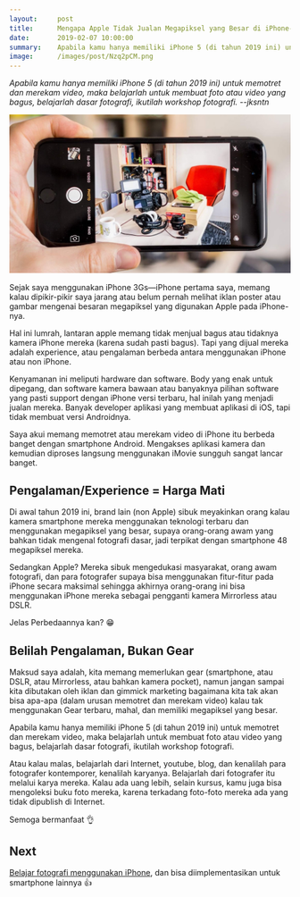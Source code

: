 ```yaml
---
layout:     post
title:      Mengapa Apple Tidak Jualan Megapiksel yang Besar di iPhone-nya
date:       2019-02-07 10:00:00
summary:    Apabila kamu hanya memiliki iPhone 5 (di tahun 2019 ini) untuk memotret dan merekam video, maka belajarlah untuk membuat foto atau video yang bagus, belajarlah dasar fotografi, ikutilah workshop fotografi.
image:      /images/post/Nzq2pCM.png
---
```


*Apabila kamu hanya memiliki iPhone 5 (di tahun 2019 ini) untuk memotret dan merekam video, maka belajarlah untuk membuat foto atau video yang bagus, belajarlah dasar fotografi, ikutilah workshop fotografi. --jksntn*

![](/images/post/PyiEzks.jpg)

Sejak saya menggunakan iPhone 3Gs—iPhone pertama saya, memang kalau dipikir-pikir saya jarang atau belum pernah melihat iklan poster atau gambar mengenai besaran megapiksel yang digunakan Apple pada iPhone-nya.

Hal ini lumrah, lantaran apple memang tidak menjual bagus atau tidaknya kamera iPhone mereka (karena sudah pasti bagus). Tapi yang dijual mereka adalah experience, atau pengalaman berbeda antara menggunakan iPhone atau non iPhone.

Kenyamanan ini meliputi hardware dan software. Body yang enak untuk dipegang, dan software kamera bawaan atau banyaknya pilihan software yang pasti support dengan iPhone versi terbaru, hal inilah yang menjadi jualan mereka. Banyak developer aplikasi yang membuat aplikasi di iOS, tapi tidak membuat versi Androidnya.

Saya akui memang memotret atau merekam video di iPhone itu berbeda banget dengan smartphone Android. Mengakses aplikasi kamera dan kemudian diproses langsung menggunakan iMovie sungguh sangat lancar banget.

## Pengalaman/Experience = Harga Mati

Di awal tahun 2019 ini, brand lain (non Apple) sibuk meyakinkan orang kalau kamera smartphone mereka menggunakan teknologi terbaru dan menggunakan megapiksel yang besar, supaya orang-orang awam yang bahkan tidak mengenal fotografi dasar, jadi terpikat dengan smartphone 48 megapiksel mereka.

Sedangkan Apple? Mereka sibuk mengedukasi masyarakat, orang awam fotografi, dan para fotografer supaya bisa menggunakan fitur-fitur pada iPhone secara maksimal sehingga akhirnya orang-orang ini bisa menggunakan iPhone mereka sebagai pengganti kamera Mirrorless atau DSLR.

Jelas Perbedaannya kan? 😁

## Belilah Pengalaman, Bukan Gear

Maksud saya adalah, kita memang memerlukan gear (smartphone, atau DSLR, atau Mirrorless, atau bahkan kamera pocket), namun jangan sampai kita dibutakan oleh iklan dan gimmick marketing bagaimana kita tak akan bisa apa-apa (dalam urusan memotret dan merekam video) kalau tak menggunakan Gear terbaru, mahal, dan memiliki megapiksel yang besar.

Apabila kamu hanya memiliki iPhone 5 (di tahun 2019 ini) untuk memotret dan merekam video, maka belajarlah untuk membuat foto atau video yang bagus, belajarlah dasar fotografi, ikutilah workshop fotografi.

Atau kalau malas, belajarlah dari Internet, youtube, blog, dan kenalilah para fotografer kontemporer, kenalilah karyanya. Belajarlah dari fotografer itu melalui karya mereka. Kalau ada uang lebih, selain kursus, kamu juga bisa mengoleksi buku foto mereka, karena terkadang foto-foto mereka ada yang tidak dipublish di Internet.

Semoga bermanfaat 👌

## Next

[Belajar fotografi menggunakan iPhone](https://www.apple.com/id/iphone/photography-how-to/), dan bisa diimplementasikan untuk smartphone lainnya 👍
